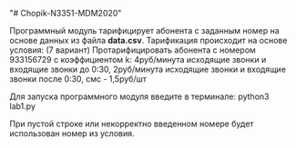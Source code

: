 "# Chopik-N3351-MDM2020" 

Программный модуль тарифицирует абонента с заданным номер на основе данных из файла **data.csv**. 
Тарификация происходит на основе условия:
    (7 вариант)
        Протарифицировать абонента с номером 933156729 с коэффициентом k:
    4руб/минута исходящие звонки и входящие звонки до 0:30,
    2руб/минута исходящие звонки и входящие звонки после 0:30,
    смс - 1,5руб/шт 

Для запуска программного модуля введите в терминале:
    python3 lab1.py

При пустой строке или некорректно введенном номере будет использован номер из условия.